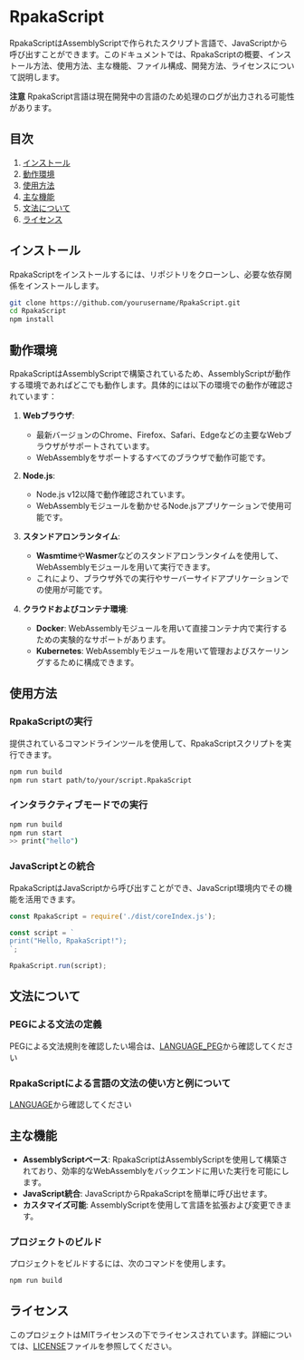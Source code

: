 # RpakaScript

RpakaScriptはAssemblyScriptで作られたスクリプト言語で、JavaScriptから呼び出すことができます。このドキュメントでは、RpakaScriptの概要、インストール方法、使用方法、主な機能、ファイル構成、開発方法、ライセンスについて説明します。

**注意** RpakaScript言語は現在開発中の言語のため処理のログが出力される可能性があります。

## 目次

1. [インストール](#インストール)
2. [動作環境](#動作環境)
3. [使用方法](#使用方法)
4. [主な機能](#主な機能)
5. [文法について](#文法について)
6. [ライセンス](#ライセンス)

## インストール

RpakaScriptをインストールするには、リポジトリをクローンし、必要な依存関係をインストールします。

```bash
git clone https://github.com/yourusername/RpakaScript.git
cd RpakaScript
npm install
```

## 動作環境

RpakaScriptはAssemblyScriptで構築されているため、AssemblyScriptが動作する環境であればどこでも動作します。具体的には以下の環境での動作が確認されています：

1. **Webブラウザ**:

   - 最新バージョンのChrome、Firefox、Safari、Edgeなどの主要なWebブラウザがサポートされています。
   - WebAssemblyをサポートするすべてのブラウザで動作可能です。

2. **Node.js**:

   - Node.js v12以降で動作確認されています。
   - WebAssemblyモジュールを動かせるNode.jsアプリケーションで使用可能です。

3. **スタンドアロンランタイム**:

   - **Wasmtime**や**Wasmer**などのスタンドアロンランタイムを使用して、WebAssemblyモジュールを用いて実行できます。
   - これにより、ブラウザ外での実行やサーバーサイドアプリケーションでの使用が可能です。

4. **クラウドおよびコンテナ環境**:
   - **Docker**: WebAssemblyモジュールを用いて直接コンテナ内で実行するための実験的なサポートがあります。
   - **Kubernetes**: WebAssemblyモジュールを用いて管理およびスケーリングするために構成できます。

## 使用方法

### RpakaScriptの実行

提供されているコマンドラインツールを使用して、RpakaScriptスクリプトを実行できます。

```bash
npm run build
npm run start path/to/your/script.RpakaScript
```

### インタラクティブモードでの実行

```bash
npm run build
npm run start
>> print("hello")
```

### JavaScriptとの統合

RpakaScriptはJavaScriptから呼び出すことができ、JavaScript環境内でその機能を活用できます。

```javascript
const RpakaScript = require('./dist/coreIndex.js');

const script = `
print("Hello, RpakaScript!");
`;

RpakaScript.run(script);
```

## 文法について

### PEGによる文法の定義

PEGによる文法規則を確認したい場合は、[LANGUAGE_PEG](docs/LANGUAGE_PEG.md)から確認してください

### RpakaScriptによる言語の文法の使い方と例について

[LANGUAGE](docs/LANGUAGE.md)から確認してください

## 主な機能

- **AssemblyScriptベース**: RpakaScriptはAssemblyScriptを使用して構築されており、効率的なWebAssemblyをバックエンドに用いた実行を可能にします。
- **JavaScript統合**: JavaScriptからRpakaScriptを簡単に呼び出せます。
- **カスタマイズ可能**: AssemblyScriptを使用して言語を拡張および変更できます。

### プロジェクトのビルド

プロジェクトをビルドするには、次のコマンドを使用します。

```bash
npm run build
```

## ライセンス

このプロジェクトはMITライセンスの下でライセンスされています。詳細については、[LICENSE](LICENSE)ファイルを参照してください。
